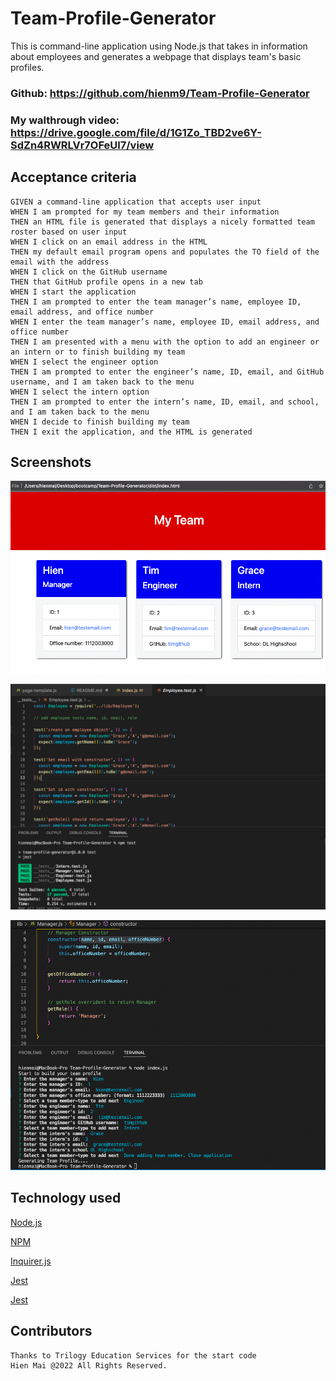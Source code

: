 # Team-Profile-Generator
This is command-line application using Node.js that takes in information about employees and generates a webpage that displays team's basic profiles.

### Github: https://github.com/hienm9/Team-Profile-Generator

### My walthrough video: https://drive.google.com/file/d/1G1Zo_TBD2ve6Y-SdZn4RWRLVr7OFeUl7/view


## Acceptance criteria

```
GIVEN a command-line application that accepts user input
WHEN I am prompted for my team members and their information
THEN an HTML file is generated that displays a nicely formatted team roster based on user input
WHEN I click on an email address in the HTML
THEN my default email program opens and populates the TO field of the email with the address
WHEN I click on the GitHub username
THEN that GitHub profile opens in a new tab
WHEN I start the application
THEN I am prompted to enter the team manager’s name, employee ID, email address, and office number
WHEN I enter the team manager’s name, employee ID, email address, and office number
THEN I am presented with a menu with the option to add an engineer or an intern or to finish building my team
WHEN I select the engineer option
THEN I am prompted to enter the engineer’s name, ID, email, and GitHub username, and I am taken back to the menu
WHEN I select the intern option
THEN I am prompted to enter the intern’s name, ID, email, and school, and I am taken back to the menu
WHEN I decide to finish building my team
THEN I exit the application, and the HTML is generated
```

## Screenshots

![](https://github.com/hienm9/Team-Profile-Generator/blob/main/assets/images/Profile%20html.png)

![](https://github.com/hienm9/Team-Profile-Generator/blob/main/assets/images/Tests.png)

![](https://github.com/hienm9/Team-Profile-Generator/blob/main/assets/images/Run%20tests.png)


## Technology used
<p><a href="https://nodejs.org/">Node.js</a></p>
<p><a href="https://www.npmjs.com/">NPM</a></p>
<p><a href="https://www.npmjs.com/package/inquirer">Inquirer.js</a></p>
<p><a href="https://jestjs.io/docs/getting-started">Jest</a></p>
<p><a href="https://getbootstrap.com/">Jest</a></p>


## Contributors
```
Thanks to Trilogy Education Services for the start code
Hien Mai @2022 All Rights Reserved.
```